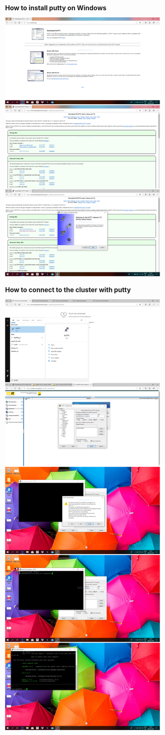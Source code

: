 ## How to install putty on Windows

<img src=https://github.com/chrishah/AMEB_HPC_demo/blob/master/backup/putty/screenshots/putty_1.png eight=500>
<img src=https://github.com/chrishah/AMEB_HPC_demo/blob/master/backup/putty/screenshots/putty_2.png eight=500>
<img src=https://github.com/chrishah/AMEB_HPC_demo/blob/master/backup/putty/screenshots/putty_3.png eight=500>

## How to connect to the cluster with putty
<img src=https://github.com/chrishah/AMEB_HPC_demo/blob/master/backup/putty/screenshots/putty_3b.png eight=500>
<img src=https://github.com/chrishah/AMEB_HPC_demo/blob/master/backup/putty/screenshots/putty_4.png eight=500>
<img src=https://github.com/chrishah/AMEB_HPC_demo/blob/master/backup/putty/screenshots/putty_5.png eight=500>
<img src=https://github.com/chrishah/AMEB_HPC_demo/blob/master/backup/putty/screenshots/putty_6.png eight=500>
<img src=https://github.com/chrishah/AMEB_HPC_demo/blob/master/backup/putty/screenshots/putty_7.png eight=500>


